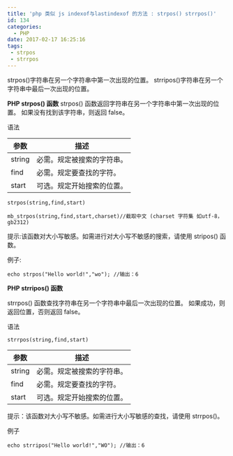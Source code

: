 ```yaml
---
title: 'php 类似 js indexof与lastindexof 的方法 : strpos() strrpos()'
id: 134
categories:
  - PHP
date: 2017-02-17 16:25:16
tags:
 - strpos
 - strrpos
---
```

strpos()字符串在另一个字符串中第一次出现的位置。
strripos()字符串在另一个字符串中最后一次出现的位置。
<!--more-->
**PHP strpos() 函数**
strpos() 函数返回字符串在另一个字符串中第一次出现的位置。
如果没有找到该字符串，则返回 false。

语法

| 参数| 描述|
|---|---|
| string| 必需。规定被搜索的字符串。|
| find| 必需。规定要查找的字符。|
| start| 可选。规定开始搜索的位置。 |
```
strpos(string,find,start)

mb_strpos(string,find,start,charset)//截取中文 (charset 字符集 如utf-8，gb2312)
```
提示:该函数对大小写敏感。如需进行对大小写不敏感的搜索，请使用 stripos() 函数。

例子:


```
echo strpos("Hello world!","wo"); //输出：6
```

**PHP strripos() 函数**

strrpos() 函数查找字符串在另一个字符串中最后一次出现的位置。
如果成功，则返回位置，否则返回 false。

语法
```
strrpos(string,find,start)
```
| 参数| 描述|
|---|---|
| string| 必需。规定被搜索的字符串。|
| find| 必需。规定要查找的字符。|
| start| 可选。规定开始搜索的位置。 |
提示：该函数对大小写不敏感。如需进行大小写敏感的查找，请使用 strrpos()。

例子

```
echo strripos("Hello world!","WO"); //输出：6
```
